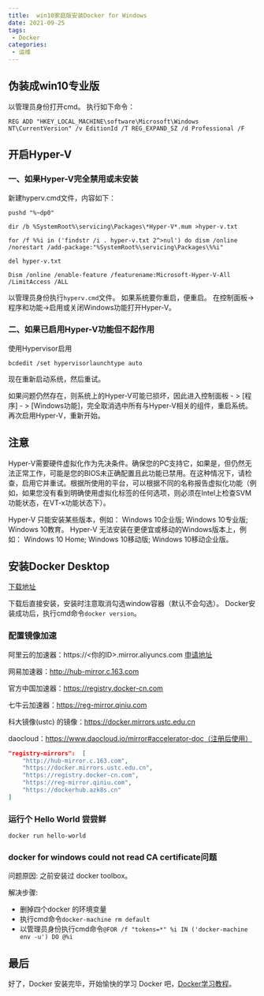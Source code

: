 ```yaml
---
title:  win10家庭版安装Docker for Windows
date: 2021-09-25
tags:
 - Docker
categories:
 - 运维
---
```


## 伪装成win10专业版

以管理员身份打开cmd。
执行如下命令：

```batch
REG ADD "HKEY_LOCAL_MACHINE\software\Microsoft\Windows NT\CurrentVersion" /v EditionId /T REG_EXPAND_SZ /d Professional /F
```

## 开启Hyper-V

### 一、如果Hyper-V完全禁用或未安装

新建hyperv.cmd文件，内容如下：

```batch
pushd "%~dp0"

dir /b %SystemRoot%\servicing\Packages\*Hyper-V*.mum >hyper-v.txt

for /f %%i in ('findstr /i . hyper-v.txt 2^>nul') do dism /online /norestart /add-package:"%SystemRoot%\servicing\Packages\%%i"

del hyper-v.txt

Dism /online /enable-feature /featurename:Microsoft-Hyper-V-All /LimitAccess /ALL
```

以管理员身份执行```hyperv.cmd```文件。
如果系统要你重启，便重启。
在控制面板->程序和功能->启用或关闭Windows功能打开Hyper-V。

### 二、如果已启用Hyper-V功能但不起作用

使用Hypervisor启用

```batch
bcdedit /set hypervisorlaunchtype auto
```

现在重新启动系统，然后重试。

如果问题仍然存在，则系统上的Hyper-V可能已损坏，因此进入控制面板 - > [程序] - > [Windows功能]，完全取消选中所有与Hyper-V相关的组件，重启系统。
再次启用Hyper-V，重新开始。

## 注意


Hyper-V需要硬件虚拟化作为先决条件。确保您的PC支持它，如果是，但仍然无法正常工作，可能是您的BIOS未正确配置且此功能已禁用。在这种情况下，请检查，启用它并重试。根据所使用的平台，可以根据不同的名称报告虚拟化功能（例如，如果您没有看到明确使用虚拟化标签的任何选项，则必须在Intel上检查SVM功能状态，在VT-x功能状态下）。

Hyper-V 只能安装某些版本，例如：
Windows 10企业版; Windows 10专业版; Windows 10教育。
Hyper-V 无法安装在更便宜或移动的Windows版本上，例如：
Windows 10 Home; Windows 10移动版; Windows 10移动企业版。

## 安装Docker Desktop

[下载地址](https://www.docker.com/products/docker-desktop)

下载后直接安装，安装时注意取消勾选window容器（默认不会勾选）。
Docker安装成功后，执行cmd命令```docker version```。

### 配置镜像加速

阿里云的加速器：https://<你的ID>.mirror.aliyuncs.com [申请地址](https://help.aliyun.com/document_detail/60750.html)

网易加速器：http://hub-mirror.c.163.com

官方中国加速器：https://registry.docker-cn.com

七牛云加速器：https://reg-mirror.qiniu.com

科大镜像(ustc) 的镜像：https://docker.mirrors.ustc.edu.cn

daocloud：https://www.daocloud.io/mirror#accelerator-doc（注册后使用）


```json
"registry-mirrors":  [
    "http://hub-mirror.c.163.com",
    "https://docker.mirrors.ustc.edu.cn",
    "https://registry.docker-cn.com",
    "https://reg-mirror.qiniu.com",
    "https://dockerhub.azk8s.cn"
]
```

### 运行个 Hello World 尝尝鲜

```
docker run hello-world
```

### docker for windows could not read CA certificate问题

问题原因: 之前安装过 docker toolbox。

解决步骤: 
- 删掉四个docker 的环境变量
- 执行cmd命令```docker-machine rm default```
- 以管理员身份执行cmd命令```@FOR /f "tokens=*" %i IN ('docker-machine env -u') DO @%i```

## 最后

好了，Docker 安装完毕，开始愉快的学习 Docker 吧，[Docker学习教程](https://www.runoob.com/docker)。
